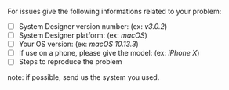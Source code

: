 For issues give the following informations related to your problem: 

- [ ] System Designer version number: (ex: *v3.0.2*)
- [ ] System Designer platform: (ex: *macOS*)
- [ ] Your OS version: (ex: *macOS 10.13.3*)
- [ ] If use on a phone, please give the model: (ex: *iPhone X*)
- [ ] Steps to reproduce the problem

note: if possible, send us the system you used.